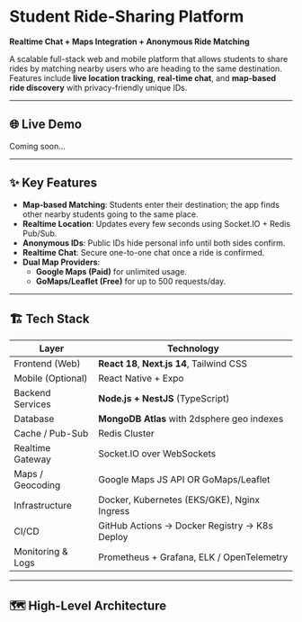 # Student Ride-Sharing Platform  
**Realtime Chat + Maps Integration + Anonymous Ride Matching**

A scalable full-stack web and mobile platform that allows students to share rides by matching nearby users who are heading to the same destination.  
Features include **live location tracking**, **real-time chat**, and **map-based ride discovery** with privacy-friendly unique IDs.

---

## 🌐 Live Demo
Coming soon…

---

## ✨ Key Features
- **Map-based Matching**: Students enter their destination; the app finds other nearby students going to the same place.
- **Realtime Location**: Updates every few seconds using Socket.IO + Redis Pub/Sub.
- **Anonymous IDs**: Public IDs hide personal info until both sides confirm.
- **Realtime Chat**: Secure one-to-one chat once a ride is confirmed.
- **Dual Map Providers**:  
  - **Google Maps (Paid)** for unlimited usage.  
  - **GoMaps/Leaflet (Free)** for up to 500 requests/day.

---

## 🏗️ Tech Stack

| Layer                  | Technology                                      |
|------------------------|--------------------------------------------------|
| Frontend (Web)         | **React 18**, **Next.js 14**, Tailwind CSS       |
| Mobile (Optional)      | React Native + Expo                              |
| Backend Services       | **Node.js + NestJS** (TypeScript)                |
| Database               | **MongoDB Atlas** with 2dsphere geo indexes      |
| Cache / Pub-Sub        | Redis Cluster                                    |
| Realtime Gateway       | Socket.IO over WebSockets                        |
| Maps / Geocoding       | Google Maps JS API OR GoMaps/Leaflet             |
| Infrastructure         | Docker, Kubernetes (EKS/GKE), Nginx Ingress      |
| CI/CD                  | GitHub Actions → Docker Registry → K8s Deploy    |
| Monitoring & Logs      | Prometheus + Grafana, ELK / OpenTelemetry        |

---

## 🗺️ High-Level Architecture

